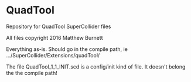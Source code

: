 # QuadTool
Repository for QuadTool SuperCollider files

All files copyright 2016 Matthew Burnett

Everything as-is. Should go in the compile path, ie .../SuperCollider/Extensions/quadTool/

The file QuadTool_1_1_INIT.scd is a config/init kind of file. It doesn't belong the the compile path!
